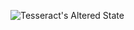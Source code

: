![Tesseract's Altered State](https://upload.wikimedia.org/wikipedia/en/2/2f/Altered_State_%28Album_Cover%29.jpg)
